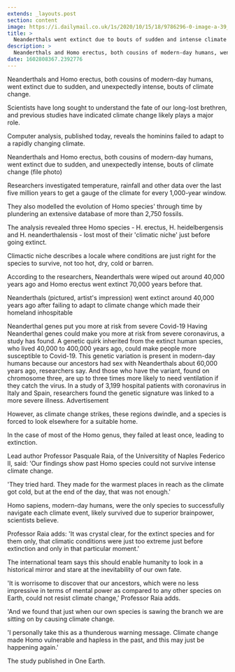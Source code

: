 ```yaml
--- 
extends: _layouts.post 
section: content 
image: https://i.dailymail.co.uk/1s/2020/10/15/18/9786296-0-image-a-39_1602783828691.jpg 
title: > 
  Neanderthals went extinct due to bouts of sudden and intense climate change 
description: > 
  Neanderthals and Homo erectus, both cousins of modern-day humans, went extinct due to sudden, and unexpectedly intense, bouts of climate change.Scientists have long sought to understand the fate of our long-lost brethren, and previous studies have indicated climate change likely plays a major role.Neanderthals and Homo erectus, both cousins of modern-day humans, went extinct due to sudden, and unexpectedly intense, bouts of climate change (file photo)Researchers investigated temperature, rainfall and other data over the last five million years to get a gauge of the climate for every 1,000-year window.According to the researchers, Neanderthals were wiped out around 40,000 years ago and Homo erectus went extinct 70,000 years before that.Lead author Professor Pasquale Raia, of the Universitity of Naples Federico II, said: 'Our findings show past Homo species could not survive intense climate change. 
date: 1602808367.2392776 
--- 
```

Neanderthals and Homo erectus, both cousins of modern-day humans, went extinct due to sudden, and unexpectedly intense, bouts of climate change.

Scientists have long sought to understand the fate of our long-lost brethren, and previous studies have indicated climate change likely plays a major role.

Computer analysis, published today, reveals the hominins failed to adapt to a rapidly changing climate.

Neanderthals and Homo erectus, both cousins of modern-day humans, went extinct due to sudden, and unexpectedly intense, bouts of climate change (file photo)

Researchers investigated temperature, rainfall and other data over the last five million years to get a gauge of the climate for every 1,000-year window.

They also modelled the evolution of Homo species' through time by plundering an extensive database of more than 2,750 fossils.

The analysis revealed three Homo species - H. erectus, H. heidelbergensis and H. neanderthalensis - lost most of their 'climatic niche' just before going extinct.

Climactic niche describes a locale where conditions are just right for the species to survive, not too hot, dry, cold or barren.

According to the researchers, Neanderthals were wiped out around 40,000 years ago and Homo erectus went extinct 70,000 years before that.

Neanderthals (pictured, artist's impression) went extinct around 40,000 years ago after failing to adapt to climate change which made their homeland inhospitable

Neanderthal genes put you more at risk from severe Covid-19 Having Neanderthal genes could make you more at risk from severe coronavirus, a study has found. A genetic quirk inherited from the extinct human species, who lived 40,000 to 400,000 years ago, could make people more susceptible to Covid-19. This genetic variation is present in modern-day humans because our ancestors had sex with Neanderthals about 60,000 years ago, researchers say. And those who have the variant, found on chromosome three, are up to three times more likely to need ventilation if they catch the virus. In a study of 3,199 hospital patients with coronavirus in Italy and Spain, researchers found the genetic signature was linked to a more severe illness. Advertisement

However, as climate change strikes, these regions dwindle, and a species is forced to look elsewhere for a suitable home.

In the case of most of the Homo genus, they failed at least once, leading to extinction.

Lead author Professor Pasquale Raia, of the Universitity of Naples Federico II, said: 'Our findings show past Homo species could not survive intense climate change.

'They tried hard. They made for the warmest places in reach as the climate got cold, but at the end of the day, that was not enough.'

Homo sapiens, modern-day humans, were the only species to successfully navigate each climate event, likely survived due to superior brainpower, scientists believe.

Professor Raia adds: 'It was crystal clear, for the extinct species and for them only, that climatic conditions were just too extreme just before extinction and only in that particular moment.'

The international team says this should enable humanity to look in a historical mirror and stare at the inevitability of our own fate.

'It is worrisome to discover that our ancestors, which were no less impressive in terms of mental power as compared to any other species on Earth, could not resist climate change,' Professor Raia adds.

'And we found that just when our own species is sawing the branch we are sitting on by causing climate change.

'I personally take this as a thunderous warning message. Climate change made Homo vulnerable and hapless in the past, and this may just be happening again.'

The study published in One Earth.